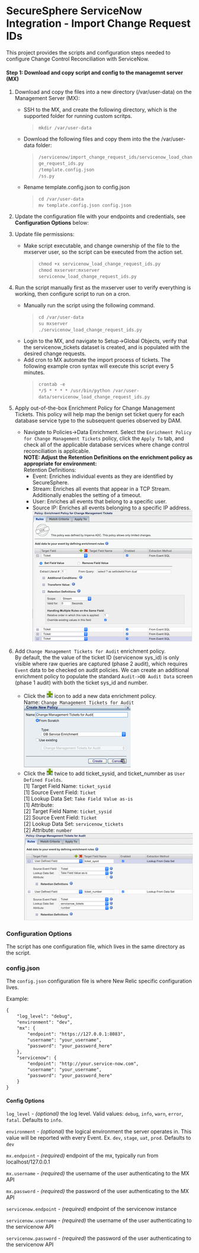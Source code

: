 # SecureSphere ServiceNow Integration - Import Change Request IDs

This project provides the scripts and configuration steps needed to configure Change Control Reconciliation with ServiceNow.  

#### Step 1: Download and copy script and config to the managemnt server (MX)

1. Download and copy the files into a new directory (/var/user-data) on the Management Server (MX):
    - SSH to the MX, and create the following directory, which is the supported folder for running custom scritps.  
        >`mkdir /var/user-data`
    - Download the following files and copy them into the the /var/user-data folder:  
        >`/servicenow/import_change_request_ids/servicenow_load_change_request_ids.py`  
        `/template.config.json`  
        `/ss.py`  
    - Rename template.config.json to config.json  
        >`cd /var/user-data`  
        `mv template.config.json config.json`  
1. Update the configuration file with your endpoints and credentials, see **Configuration Options** below:
1. Update file permissions:
    - Make script executable, and change ownership of the file to the mxserver user, so the script can be executed from the action set.  
        > `chmod +x servicenow_load_change_request_ids.py`  
        `chmod mxserver:mxserver servicenow_load_change_request_ids.py`  
1. Run the script manually first as the mxserver user to verify everything is working, then configure script to run on a cron.
    - Manually run the script using the following command.
        >`cd /var/user-data`  
        `su mxserver`  
        `./servicenow_load_change_request_ids.py`  
    - Login to the MX, and navigate to Setup->Global Objects, verify that the servicenow_tickets dataset is created, and is populated with the desired change requests. 
    - Add cron to MX automate the import process of tickets.  The following example cron syntax will execute this script every 5 minutes. 
        >`crontab -e`  
        >`*/5 * * * * /usr/bin/python /var/user-data/servicenow_load_change_request_ids.py`  
1. Apply out-of-the-box Enrichment Policy for Change Management Tickets.  This policy will help map the benign set ticket query for each database service type to the subsequent queries observed by DAM.  
    - Navigate to Policies->Data Enrichment.  Select the `Enrichment Policy for Change Management Tickets` policy, click the `Apply To` tab, and check all of the applicable database services where change control reconciliation is applicable.   
    **NOTE: Adjust the Retention Definitions on the enrichment policy as appropriate for environment:**  
    Retention Definitions: 
        * Event: Enriches individual events as they are identified by SecureSphere.
        * Stream: Enriches all events that appear in a TCP Stream. Additionally enables the setting of a timeout.
        * User: Enriches all events that belong to a specific user.
        * Source IP: Enriches all events belonging to a specific IP address.  
    ![change_management_policy_retention_definitions.png](images/change_management_policy_retention_definitions.png)  

1. Add `Change Management Tickets for Audit` enrichment policy.  
    By default, the the value of the ticket ID (servicenow sys_id) is only visible where raw queries are captured (phase 2 audit), which requires `Event` data to be checked on audit policies.  We can create an additional enrichment policy to populate the standard `Audit->DB Audit Data` screen (phase 1 audit) with both the ticket sys_id and number. 
    - Click the ![plus.png](images/plus.png) icon to add a new data enrichment policy.  
    Name: `Change Management Tickets for Audit`  
    ![create_data_enrichment_policy.png](images/create_data_enrichment_policy.png)  
    - Click the ![plus.png](images/plus.png) twice to add ticket_sysid, and ticket_numnber as `User Defined Fields`.  
    [1] Target Field Name:  `ticket_sysid`  
    [1] Source Event Field: `Ticket`  
    [1] Lookup Data Set:  `Take Field Value as-is`  
    [1] Attribute:    
    [2] Target Field Name:  `ticket_sysid`  
    [2] Source Event Field: `Ticket`  
    [2] Lookup Data Set:  `servicenow_tickets`  
    [2] Attribute: `number`  
    ![configure_data_enrichment_policy.png](images/configure_data_enrichment_policy.png)  

### Configuration Options ###

The script has one configuration file, which lives in the same directory as the script.

### config.json ###

The `config.json` configuration file is where New Relic specific configuration lives. 

Example:

```
{
    "log_level": "debug",
    "environment": "dev",
    "mx": {
        "endpoint": "https://127.0.0.1:8083",
        "username": "your_username",
        "password": "your_password_here"
    },
    "servicenow": {
        "endpoint": "http://your.service-now.com",
        "username": "your_username",
        "password": "your_password_here"
    }
}
```

#### Config Options ####

`log_level` - _(optional)_ the log level. Valid values: `debug`, `info`, `warn`, `error`, `fatal`. Defaults to `info`.

`environment` - _(optional)_ the logical environment the server operates in.  This value will be reported with every Event.  Ex. `dev`, `stage`, `uat`, `prod`.  Defaults to `dev`

`mx.endpoint` - _(required)_ endpoint of the mx, typically run from localhost/127.0.0.1

`mx.username` - _(required)_ the username of the user authenticating to the MX API 

`mx.password` - _(required)_ the password of the user authenticating to the MX API 

`servicenow.endpoint` - _(required)_ endpoint of the servicenow instance

`servicenow.username` - _(required)_ the username of the user authenticating to the servicenow API 

`servicenow.password` - _(required)_ the password of the user authenticating to the servicenow API 